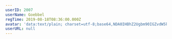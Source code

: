 ```yaml
---
userID: 2007
userName: Goebbel
regTime: 2019-08-18T08:36:00.000Z
avatar: 'data:text/plain; charset=utf-8;base64,NDA0IHBhZ2Ugbm90IGZvdW5kCg=='
userURL: null
---
```



